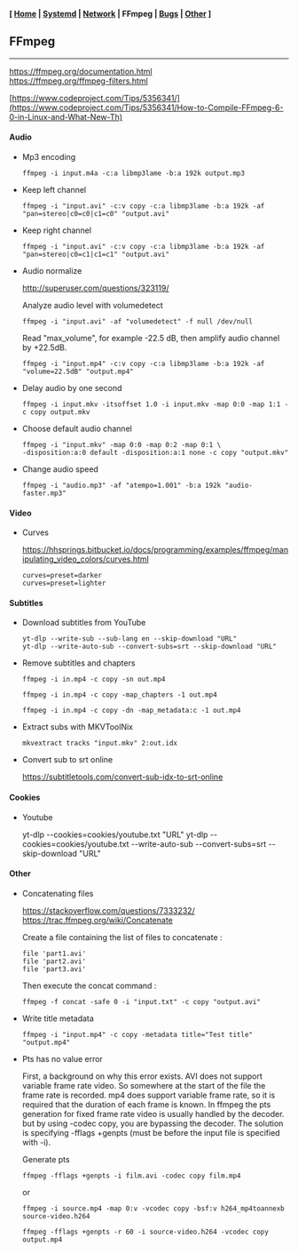 <link href="style.css" rel="stylesheet"></link>

**[ [Home](00-Home.html) | [Systemd](01-Systemd.html) | [Network](02-Network.html) | FFmpeg | [Bugs](04-Bugs.html) | [Other](99-Other.html) ]**

## FFmpeg

---

https://ffmpeg.org/documentation.html  
https://ffmpeg.org/ffmpeg-filters.html  

[https://www.codeproject.com/Tips/5356341/](https://www.codeproject.com/Tips/5356341/How-to-Compile-FFmpeg-6-0-in-Linux-and-What-New-Th)  



#### Audio

* Mp3 encoding

    ```
    ffmpeg -i input.m4a -c:a libmp3lame -b:a 192k output.mp3
    ```
    
* Keep left channel

    ```
    ffmpeg -i "input.avi" -c:v copy -c:a libmp3lame -b:a 192k -af "pan=stereo|c0=c0|c1=c0" "output.avi"
    ```
    
* Keep right channel

    ```
    ffmpeg -i "input.avi" -c:v copy -c:a libmp3lame -b:a 192k -af "pan=stereo|c0=c1|c1=c1" "output.avi"
    ```
    
* Audio normalize

    http://superuser.com/questions/323119/

    Analyze audio level with volumedetect
    
    ```
    ffmpeg -i "input.avi" -af "volumedetect" -f null /dev/null
    ```
    
    Read "max_volume", for example -22.5 dB, then amplify audio channel by +22.5dB.
    
    ```
    ffmpeg -i "input.mp4" -c:v copy -c:a libmp3lame -b:a 192k -af "volume=22.5dB" "output.mp4"
    ```
    
* Delay audio by one second

    ```
    ffmpeg -i input.mkv -itsoffset 1.0 -i input.mkv -map 0:0 -map 1:1 -c copy output.mkv
    ```
    
* Choose default audio channel

    ```
    ffmpeg -i "input.mkv" -map 0:0 -map 0:2 -map 0:1 \
    -disposition:a:0 default -disposition:a:1 none -c copy "output.mkv"
    ```
    
* Change audio speed

    ```
    ffmpeg -i "audio.mp3" -af "atempo=1.001" -b:a 192k "audio-faster.mp3"
    ```



#### Video

* Curves
    
    https://hhsprings.bitbucket.io/docs/programming/examples/ffmpeg/manipulating_video_colors/curves.html
    
    ```
    curves=preset=darker
    curves=preset=lighter
    ```



#### Subtitles

* Download subtitles from YouTube

    ```
    yt-dlp --write-sub --sub-lang en --skip-download "URL"
    yt-dlp --write-auto-sub --convert-subs=srt --skip-download "URL"
    ```
    
* Remove subtitles and chapters

    ```
    ffmpeg -i in.mp4 -c copy -sn out.mp4
    ```
    ```
    ffmpeg -i in.mp4 -c copy -map_chapters -1 out.mp4
    ```
    ```
    ffmpeg -i in.mp4 -c copy -dn -map_metadata:c -1 out.mp4
    ```
    
* Extract subs with MKVToolNix

    ```
    mkvextract tracks "input.mkv" 2:out.idx
    ```
    
* Convert sub to srt online

    https://subtitletools.com/convert-sub-idx-to-srt-online  



#### Cookies

* Youtube

    yt-dlp --cookies=cookies/youtube.txt "URL"
    yt-dlp --cookies=cookies/youtube.txt --write-auto-sub --convert-subs=srt --skip-download "URL"



#### Other

* Concatenating files
    
    https://stackoverflow.com/questions/7333232/  
    https://trac.ffmpeg.org/wiki/Concatenate  

    Create a file containing the list of files to concatenate :
    
    ```
    file 'part1.avi'
    file 'part2.avi'
    file 'part3.avi'
    ``` 

    Then execute the concat command :

    ```
    ffmpeg -f concat -safe 0 -i "input.txt" -c copy "output.avi"
    ```

* Write title metadata
    
    ```
    ffmpeg -i "input.mp4" -c copy -metadata title="Test title" "output.mp4"
    ```

* Pts has no value error

    First, a background on why this error exists.
    AVI does not support variable frame rate video.
    So somewhere at the start of the file the frame rate is recorded.
    mp4 does support variable frame rate, so it is required that
    the duration of each frame is known. In ffmpeg the pts generation
    for fixed frame rate video is usually handled by the decoder.
    but by using -codec copy, you are bypassing the decoder.
    The solution is specifying -fflags +genpts (must be before
    the input file is specified with -i).

    Generate pts
    
    ```
    ffmpeg -fflags +genpts -i film.avi -codec copy film.mp4
    ```
    
    or
    
    ```
    ffmpeg -i source.mp4 -map 0:v -vcodec copy -bsf:v h264_mp4toannexb source-video.h264

    ffmpeg -fflags +genpts -r 60 -i source-video.h264 -vcodec copy output.mp4
    ```



<!--

* Obtenir des informations sur le fichier

    ffprobe -v quiet -show_format -show_streams "input.avi"

* Créer un extrait de 1 min à partir de 2 min du début

    ffmpeg -ss 00:02:00 -i "input.avi" -t 00:01:00 -c copy "output.avi"

* Copier un extrait de 1 min avec uniquement la vidéo

    ffmpeg -ss 00:02:00 -i "input.avi" -t 00:01:00 -map 0:0 -c copy "output.avi"

* Copier un extrait de 1 min avec uniquement l'audio

    ffmpeg -ss 00:02:00  -i "input.avi" -t 00:01:00 -map 0:1 -c copy "output.avi"

#### Audio

* Filtrer l'audio :

    ffmpeg -i "input.mp4" -c:v copy -af "highpass=f=100" "output.mp4"

#### Images

    On peut modifier les options de VLC pour qu'il utilise une numérotation séquencielle.
    Dans Options/Préférences, Video, cocher la case "Numérotation séquentielle".

* 2x2 images, chacune de 333px de large :

    ffmpeg -i "vlcsnap-%05d.png" -vf "scale=333:-1,tile=2x2" "output.png"

* 3x3 images, chacune de 111px de large :

    ffmpeg -i "vlcsnap-%05d.png" -vf "scale=111:-1,tile=3x3" "output.png"

    "%05d" signifie, un nombre de 5 chiffres, par exemple vlcsnap-00001.png.

    A noter que les images doivent être consécutives,
    exemple pic-001.png, pic-002.png, pic-003.png etc...

* Créer automatiquement à partir d'une série de captures d'écran :

    ffmpeg -i "input.avi" -frames 1 -vf "select=not(mod(n\,7600)),scale=111:-1,tile=4x4" "output.png"

#### Other

* Créer une capture d'écran toutes les 5 minutes :

    ffmpeg -i "input.avi" -vf fps=1/300 "pic-%03d.png"

    (300 = 5 x 60 secondes)

* Appliquer le même traitement sur une série d'images :

    ffmpeg -y -i "input-%03d.png" -vf "scale=666:-1" "output-%03d.png"

* Concatenating files

    concat VOB files      
    copy /b *.vob output.vob
    cat file*.vob > Allfiles.vob

* Enregistrer un flux en direct

    ffmpeg -i http://live.francetv.fr/simulcast/France_3/hls_v1/index.m3u8 \
    -bsf:a aac_adtstoasc -c:a copy -c:v copy output.mp4

* Utiliser un preset

    ffmpeg -i "input.mp4" -preset ultrafast -crf 18 "output.mp4"
    ffmpeg -i "input.mp4" -preset slow -crf 18 "output.mp4"

    Le preset détermine la compression et par conséquent la qualité et la taille du fichier.
    La valeur par défaut est "médium". Les valeurs plus rapides sont fast, faster, veryfast,
    superfast, ultrafast. Les valeurs plus lents sont, slow, slower, veryslow, placebo.

* Upscale and unsharp with default values :

    ffmpeg -i input.mp4 -vf "scale=640:480:flags=lanczos,unsharp" output.mp4
    ffmpeg -i input.mp4 -vf "scale=640:480,unsharp" -sws_flags lanczos output.mp4

    For downscaling use Lanczosresize only
    For upscaling use Bicubicresize with 0.45 to 0.6 sharpening.    

* Diaporama

    ffmpeg -framerate 1/12 -i pic-%03d.png -c:v libx264 -r 25 -pix_fmt yuv420p out.mp4
    ffmpeg -i "vlcsnap-%05d.png" -vf "scale=-1:480,pad=640:480:154:0" "input-%05d.png"

    Add metadata :

    ffmpeg -i "input.avi" -c copy -metadata title="Le schpountz" "output.avi"
    ffmpeg -i "input.avi" -c copy -map_metadata -1 -metadata title="1938 - Le schpountz" -metadata comment="tt0030722" "output.avi"

    ffmpeg -i [INPUT] -aspect 4:3 -c copy [OUPTPUT]

    ffmpeg -ss 00:00:14 -i "D:/Films/Convert/1945 - Carmen-orig.mp4" \
    -deinterlace -b:v 1200k -vf hue=s=0,crop=704:566:0:2 "1945 - Carmen-orig.mp4"

    ffmpeg -i "D:/Films/Films 4-7/1935 - La Kermesse héroïque.avi" \
    -b:v 1000k -vf scale=720:576 "1935 - La Kermesse héroïque.avi"

    ffmpeg -t 01:51:20 -i "D:/Films Supprimer/1945 - La vie de boheme.ts" \
    -b:v 1000k -deinterlace -vf crop=530:566:91:2 -aspect 4:3

    ffmpeg -i "D:/Films/Convert/1929 - Adieu Mascotte.mp4" -preset ultrafast \
    -crf 22 -deinterlace -r 25 -vf crop=626:470:8:6 "1929 - Adieu Mascotte.mp4"

    ffmpeg -y -i "1934 - Caravane-orig.mp4" -preset slow -vsync 0 -crf 22 \
    -vf hue=s=0,crop=938:704:15:3,unsharp=3:3:0.4 -af highpass=f=100 "1934 - Caravane.mp4"

    ffmpeg -y -t 01:34:46 -i "D:/Films Selection/_1935 - L'École des cocottes.avi" -crf 18 \
    -preset slow -vsync 0 -vf hue=s=0,crop=680:544:14:14,unsharp=3:3:0.3 -b:a 256k \
    "1935 - L'École des cocottes-unsharp303.mp4"

    ffmpeg -y -t 01:29:54 -i "D:/Films Convert/1941 - Valet Maitre.mkv" -b:v 2000k \
    -preset slow -vsync 0 -vf hue=s=0,crop=710:568:0:0,unsharp=3:3:0.3 "1941 - Valet Maitre.mp4"

    "Too many packets buffered for output stream"

    -max_muxing_queue_size 1024

    ffmpeg -framerate 1/2 -loop 1 -t 1 -i NWL1.png -framerate 60 -loop 1 -t 1 -i NWL2.png -framerate 60 -loop 1 -t 1 -i NWL3.png -framerate 60 -loop 1 -t 1 -i NWL4.png -framerate 60 -loop 1 -t 1 -i NWL5.png -filter_complex "[1:v][0:v]blend=all_expr='A*(if(gte(T,0.5),1,T/0.5))+B*(1-(if(gte(T,0.5),1,T/0.5)))'[b1v]; [2:v][1:v]blend=all_expr='A*(if(gte(T,0.5),1,T/0.5))+B*(1-(if(gte(T,0.5),1,T/0.5)))'[b2v]; [3:v][2:v]blend=all_expr='A*(if(gte(T,0.5),1,T/0.5))+B*(1-(if(gte(T,0.5),1,T/0.5)))'[b3v]; [4:v][3:v]blend=all_expr='A*(if(gte(T,0.5),1,T/0.5))+B*(1-(if(gte(T,0.5),1,T/0.5)))'[b4v]; [0:v][b1v][1:v][b2v][2:v][b3v][3:v][b4v][4:v]concat=n=9:v=1:a=0,format=yuv420p,scale=480:270[vx]" -map "[vx]" -c:v libx264 -r 30 -pix_fmt yuv420p "EXfondu2.mp4"

    ffmpeg -i "video.mp4"  -i "audio.mp3" -c copy -shortest "output.mp4"

    youtube-dl --extract-audio --audio-format mp3 -l "https://www.youtube.com/watch?v=xN8Q75ov6A4"

* remux avi to mp4

    avi2raw.exe -v "D:\Films\Films 3-8\1936 - Topaze.avi" "1936 - Topaze.264"
    avi2raw.exe -a "D:\Films\Films 3-8\1936 - Topaze.avi" "1936 - Topaze.aac"
    ffmpeg -i "D:\Films\Films 3-8\1936 - Topaze.avi" -vn -c:a copy "1936 - Topaze.aac"
    mp4box.exe -add "1936 - Topaze.264" -fps 25 -add "1936 - Topaze.aac" "1936 - Topaze.mp4"
    ffmpeg -i input.mkv -itsoffset 1.0 -i input.mkv -map 0:0 -map 1:1 -c copy output.mkv   
    ffmpeg -ss 00:00:33.5 -i "D:\Downloads\Invitation.to.the.Waltz.1935.mkv" \
    -c copy -avoid_negative_ts 1 "D:\Downloads\1935 - Invitation to the Waltz.mkv"

* screenshot

    ffmpeg -ss 00:00:30 -i "D:\Films\Convert\1937 - Forfaiture-0.mkv" -vframes 1 -q:v 2 output.jpg

-->


